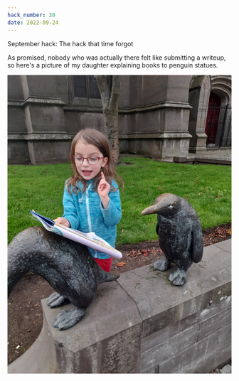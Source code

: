 ```yaml
---
hack_number: 30
date: 2022-09-24
---
```


September hack: The hack that time forgot

As promised, nobody who was actually there felt like submitting a writeup, so here's a picture of my daughter explaining books to penguin statues.

![my daughter reading books to penguin statues](/images/daughter-and-penguin.jpg)
